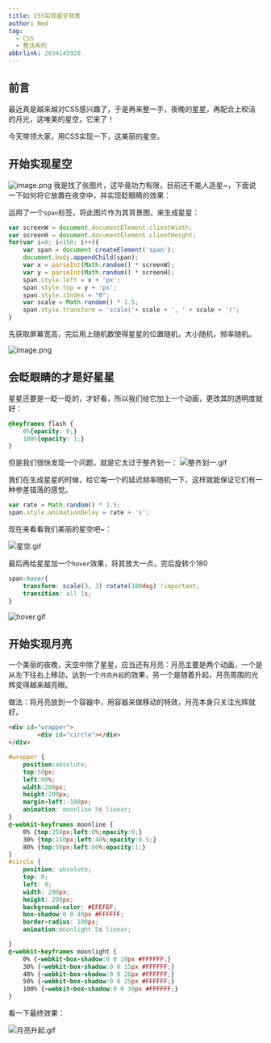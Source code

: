 ```yaml
---
title: CSS实现星空背景
author: Ned
tag:
  - CSS
  - 整活系列
abbrlink: 2834145920
---
```

## 前言

最近真是越来越对CSS感兴趣了，于是再来整一手，夜晚的星星，再配合上皎洁的月光，这唯美的星空，它来了！

今天带领大家，用CSS实现一下，这美丽的星空。

## 开始实现星空

![image.png](https://p1-juejin.byteimg.com/tos-cn-i-k3u1fbpfcp/925111aead044598964e7536556d8e57~tplv-k3u1fbpfcp-watermark.image?)
我是找了张图片，这毕竟功力有限，目前还不能人造星~，下面说一下如何将它放置在夜空中，并实现眨眼睛的效果：

运用了一个`span`标签，将此图片作为其背景图，来生成星星：

```js
var screenW = document.documentElement.clientWidth;
var screenH = document.documentElement.clientHeight;
for(var i=0; i<150; i++){
    var span = document.createElement('span');
    document.body.appendChild(span);
    var x = parseInt(Math.random() * screenW);
    var y = parseInt(Math.random() * screenH);
    span.style.left = x + 'px';
    span.style.top = y + 'px';
    span.style.zIndex = "0";
    var scale = Math.random() * 1.5;
    span.style.transform = 'scale('+ scale + ', ' + scale + ')';
}
```

先获取屏幕宽高，完后用上随机数使得星星的位置随机，大小随机，频率随机。

![image.png](https://p1-juejin.byteimg.com/tos-cn-i-k3u1fbpfcp/d91ceb0ed1724c868e47428d6f90fa9e~tplv-k3u1fbpfcp-watermark.image?)
## 会眨眼睛的才是好星星
星星还要是一眨一眨的，才好看，所以我们给它加上一个动画，更改其的透明度就好：

```css
@keyframes flash {
    0%{opacity: 0;}
    100%{opacity: 1;}
}
```

但是我们很快发现一个问题，就是它太过于整齐划一：
![整齐划一.gif](https://p9-juejin.byteimg.com/tos-cn-i-k3u1fbpfcp/542cb54cebde4496a99b7147ec3ddebf~tplv-k3u1fbpfcp-watermark.image?)

我们在生成星星的时候，给它每一个的延迟频率随机一下，这样就能保证它们有一种参差错落的感觉。
```js
var rate = Math.random() * 1.5;
span.style.animationDelay = rate + 's';
```
现在来看看我们美丽的星空吧~：

![星空.gif](https://p1-juejin.byteimg.com/tos-cn-i-k3u1fbpfcp/2ac35929aa1146b1afd954acbaa6fbc1~tplv-k3u1fbpfcp-watermark.image?)

最后再给星星加一个`hover`效果，将其放大一点，完后旋转个180

```css
span:hover{
    transform: scale(3, 3) rotate(180deg) !important;
    transition: all 1s;
}
```

![hover.gif](https://p9-juejin.byteimg.com/tos-cn-i-k3u1fbpfcp/28caf897e26f482cb17289c70f6295a1~tplv-k3u1fbpfcp-watermark.image?)
## 开始实现月亮
一个美丽的夜晚，天空中除了星星，应当还有月亮：月亮主要是两个动画，一个是从左下往右上移动，达到一个`月亮升起`的效果，另一个是随着升起，月亮周围的光辉变得越来越亮眼。

做法：将月亮放到一个容器中，用容器来做移动的特效，月亮本身只关注光辉就好。
```html
<div id="wrapper">
        <div id="circle"></div>
</div>
```
```css
#wrapper {
    position:absolute;
    top:50px;
    left:80%;
    width:200px;
    height:200px;
    margin-left:-100px;
    animation: moonline 5s linear;
}
@-webkit-keyframes moonline {
    0% {top:250px;left:0%;opacity:0;}
    30% {top:150px;left:40%;opacity:0.5;}
    80% {top:50px;left:80%;opacity:1;}
}
#circle {
    position: absolute;
    top: 0;
    left: 0;
    width: 200px;
    height: 200px;
    background-color: #EFEFEF;
    box-shadow:0 0 40px #FFFFFF;
    border-radius: 100px;
    animation:moonlight 5s linear;

}
@-webkit-keyframes moonlight {
    0% {-webkit-box-shadow:0 0 10px #FFFFFF;}
    30% {-webkit-box-shadow:0 0 15px #FFFFFF;}
    40% {-webkit-box-shadow:0 0 20px #FFFFFF;}
    50% {-webkit-box-shadow:0 0 25px #FFFFFF;}
    100% {-webkit-box-shadow:0 0 30px #FFFFFF;}
}
```
看一下最终效果：

![月亮升起.gif](https://p9-juejin.byteimg.com/tos-cn-i-k3u1fbpfcp/27e8107acff34caab4778e8b464e78a5~tplv-k3u1fbpfcp-watermark.image?)